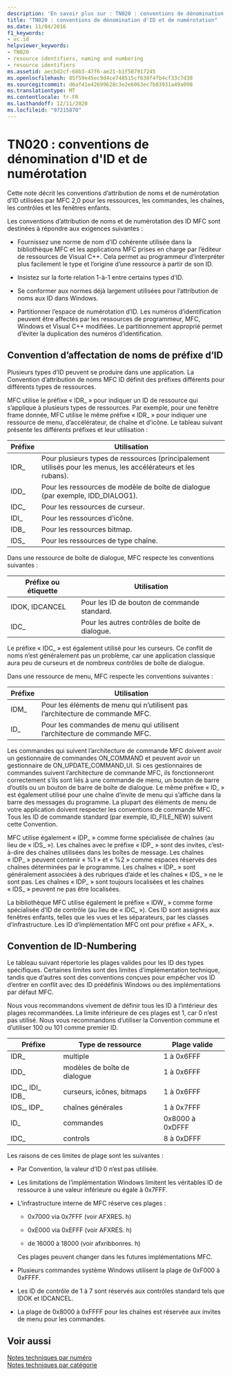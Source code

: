 ```yaml
---
description: 'En savoir plus sur : TN020 : conventions de dénomination des ID et de numérotation'
title: "TN020 : conventions de dénomination d'ID et de numérotation"
ms.date: 11/04/2016
f1_keywords:
- vc.id
helpviewer_keywords:
- TN020
- resource identifiers, naming and numbering
- resource identifiers
ms.assetid: aecbd2cf-68b3-47f6-ae21-b1f507917245
ms.openlocfilehash: 85f59e45ec9d4ce748515cf638f4fb4cf33c7d38
ms.sourcegitcommit: d6af41e42699628c3e2e6063ec7b03931a49a098
ms.translationtype: MT
ms.contentlocale: fr-FR
ms.lasthandoff: 12/11/2020
ms.locfileid: "97215870"
---
```

# <a name="tn020-id-naming-and-numbering-conventions"></a>TN020 : conventions de dénomination d'ID et de numérotation

Cette note décrit les conventions d’attribution de noms et de numérotation d’ID utilisées par MFC 2,0 pour les ressources, les commandes, les chaînes, les contrôles et les fenêtres enfants.

Les conventions d’attribution de noms et de numérotation des ID MFC sont destinées à répondre aux exigences suivantes :

- Fournissez une norme de nom d’ID cohérente utilisée dans la bibliothèque MFC et les applications MFC prises en charge par l’éditeur de ressources de Visual C++. Cela permet au programmeur d’interpréter plus facilement le type et l’origine d’une ressource à partir de son ID.

- Insistez sur la forte relation 1-à-1 entre certains types d’ID.

- Se conformer aux normes déjà largement utilisées pour l’attribution de noms aux ID dans Windows.

- Partitionner l’espace de numérotation d’ID. Les numéros d’identification peuvent être affectés par les ressources de programmeur, MFC, Windows et Visual C++ modifiées. Le partitionnement approprié permet d’éviter la duplication des numéros d’identification.

## <a name="the-id-prefix-naming-convention"></a>Convention d’affectation de noms de préfixe d’ID

Plusieurs types d’ID peuvent se produire dans une application. La Convention d’attribution de noms MFC ID définit des préfixes différents pour différents types de ressources.

MFC utilise le préfixe « IDR_ » pour indiquer un ID de ressource qui s’applique à plusieurs types de ressources. Par exemple, pour une fenêtre frame donnée, MFC utilise le même préfixe « IDR_ » pour indiquer une ressource de menu, d’accélérateur, de chaîne et d’icône. Le tableau suivant présente les différents préfixes et leur utilisation :

|Préfixe|Utilisation|
|------------|---------|
|IDR_|Pour plusieurs types de ressources (principalement utilisés pour les menus, les accélérateurs et les rubans).|
|IDD_|Pour les ressources de modèle de boîte de dialogue (par exemple, IDD_DIALOG1).|
|IDC_|Pour les ressources de curseur.|
|IDI_|Pour les ressources d’icône.|
|IDB_|Pour les ressources bitmap.|
|IDS_|Pour les ressources de type chaîne.|

Dans une ressource de boîte de dialogue, MFC respecte les conventions suivantes :

|Préfixe ou étiquette|Utilisation|
|---------------------|---------|
|IDOK, IDCANCEL|Pour les ID de bouton de commande standard.|
|IDC_|Pour les autres contrôles de boîte de dialogue.|

Le préfixe « IDC_ » est également utilisé pour les curseurs. Ce conflit de noms n’est généralement pas un problème, car une application classique aura peu de curseurs et de nombreux contrôles de boîte de dialogue.

Dans une ressource de menu, MFC respecte les conventions suivantes :

|Préfixe|Utilisation|
|------------|---------|
|IDM_|Pour les éléments de menu qui n’utilisent pas l’architecture de commande MFC.|
|ID_|Pour les commandes de menu qui utilisent l’architecture de commande MFC.|

Les commandes qui suivent l’architecture de commande MFC doivent avoir un gestionnaire de commandes ON_COMMAND et peuvent avoir un gestionnaire de ON_UPDATE_COMMAND_UI. Si ces gestionnaires de commandes suivent l’architecture de commande MFC, ils fonctionneront correctement s’ils sont liés à une commande de menu, un bouton de barre d’outils ou un bouton de barre de boîte de dialogue. Le même préfixe « ID_ » est également utilisé pour une chaîne d’invite de menu qui s’affiche dans la barre des messages du programme. La plupart des éléments de menu de votre application doivent respecter les conventions de commande MFC. Tous les ID de commande standard (par exemple, ID_FILE_NEW) suivent cette Convention.

MFC utilise également « IDP_ » comme forme spécialisée de chaînes (au lieu de « IDS_ »). Les chaînes avec le préfixe « IDP_ » sont des invites, c’est-à-dire des chaînes utilisées dans les boîtes de message. Les chaînes « IDP_ » peuvent contenir « %1 » et « %2 » comme espaces réservés des chaînes déterminées par le programme. Les chaînes « IDP_ » sont généralement associées à des rubriques d’aide et les chaînes « IDS_ » ne le sont pas. Les chaînes « IDP_ » sont toujours localisées et les chaînes « IDS_ » peuvent ne pas être localisées.

La bibliothèque MFC utilise également le préfixe « IDW_ » comme forme spécialisée d’ID de contrôle (au lieu de « IDC_ »). Ces ID sont assignés aux fenêtres enfants, telles que les vues et les séparateurs, par les classes d’infrastructure. Les ID d’implémentation MFC ont pour préfixe « AFX_ ».

## <a name="the-id-numbering-convention"></a>Convention de ID-Numbering

Le tableau suivant répertorie les plages valides pour les ID des types spécifiques. Certaines limites sont des limites d’implémentation technique, tandis que d’autres sont des conventions conçues pour empêcher vos ID d’entrer en conflit avec des ID prédéfinis Windows ou des implémentations par défaut MFC.

Nous vous recommandons vivement de définir tous les ID à l’intérieur des plages recommandées. La limite inférieure de ces plages est 1, car 0 n’est pas utilisé. Nous vous recommandons d’utiliser la Convention commune et d’utiliser 100 ou 101 comme premier ID.

|Préfixe|Type de ressource|Plage valide|
|------------|-------------------|-----------------|
|IDR_|multiple|1 à 0x6FFF|
|IDD_|modèles de boîte de dialogue|1 à 0x6FFF|
|IDC_, IDI_ IDB_|curseurs, icônes, bitmaps|1 à 0x6FFF|
|IDS_, IDP_|chaînes générales|1 à 0x7FFF|
|ID_|commandes|0x8000 à 0xDFFF|
|IDC_|controls|8 à 0xDFFF|

Les raisons de ces limites de plage sont les suivantes :

- Par Convention, la valeur d’ID 0 n’est pas utilisée.

- Les limitations de l’implémentation Windows limitent les véritables ID de ressource à une valeur inférieure ou égale à 0x7FFF.

- L’infrastructure interne de MFC réserve ces plages :

  - 0x7000 via 0x7FFF (voir AFXRES. h)

  - 0xE000 via 0xEFFF (voir AFXRES. h)

  - de 16000 à 18000 (voir afxribbonres. h)

  Ces plages peuvent changer dans les futures implémentations MFC.

- Plusieurs commandes système Windows utilisent la plage de 0xF000 à 0xFFFF.

- Les ID de contrôle de 1 à 7 sont réservés aux contrôles standard tels que IDOK et IDCANCEL.

- La plage de 0x8000 à 0xFFFF pour les chaînes est réservée aux invites de menu pour les commandes.

## <a name="see-also"></a>Voir aussi

[Notes techniques par numéro](../mfc/technical-notes-by-number.md)<br/>
[Notes techniques par catégorie](../mfc/technical-notes-by-category.md)
